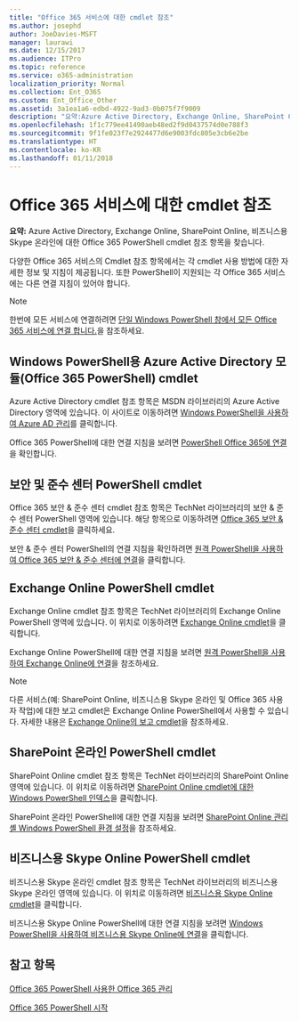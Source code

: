 ```yaml
---
title: "Office 365 서비스에 대한 cmdlet 참조"
ms.author: josephd
author: JoeDavies-MSFT
manager: laurawi
ms.date: 12/15/2017
ms.audience: ITPro
ms.topic: reference
ms.service: o365-administration
localization_priority: Normal
ms.collection: Ent_O365
ms.custom: Ent_Office_Other
ms.assetid: 3a1ea1a6-edbd-4922-9ad3-0b075f7f9009
description: "요약:Azure Active Directory, Exchange Online, SharePoint Online, 비즈니스용 Skype 온라인에 대한 Office 365 PowerShell cmdlet 참조 항목을 찾습니다."
ms.openlocfilehash: 1f1c779ee41490aeb48ed2f9d0437574d0e788f3
ms.sourcegitcommit: 9f1fe023f7e2924477d6e9003fdc805e3cb6e2be
ms.translationtype: HT
ms.contentlocale: ko-KR
ms.lasthandoff: 01/11/2018
---
```

# <a name="cmdlet-references-for-office-365-services"></a>Office 365 서비스에 대한 cmdlet 참조

 **요약:** Azure Active Directory, Exchange Online, SharePoint Online, 비즈니스용 Skype 온라인에 대한 Office 365 PowerShell cmdlet 참조 항목을 찾습니다.
  
다양한 Office 365 서비스의 Cmdlet 참조 항목에서는 각 cmdlet 사용 방법에 대한 자세한 정보 및 지침이 제공됩니다. 또한 PowerShell이 지원되는 각 Office 365 서비스에는 다른 연결 지침이 있어야 합니다.
  
> [!NOTE]
> 한번에 모든 서비스에 연결하려면 [단일 Windows PowerShell 창에서 모든 Office 365 서비스에 연결 합니다.](connect-to-all-office-365-services-in-a-single-windows-powershell-window.md)을 참조하세요. 
  
## <a name="azure-active-directory-module-for-windows-powershell-office-365-powershell-cmdlets"></a>Windows PowerShell용 Azure Active Directory 모듈(Office 365 PowerShell) cmdlet

Azure Active Directory cmdlet 참조 항목은 MSDN 라이브러리의 Azure Active Directory 영역에 있습니다. 이 사이트로 이동하려면 [Windows PowerShell을 사용하여 Azure AD 관리](https://go.microsoft.com/fwlink/p/?LinkId=691475)를 클릭합니다.
  
Office 365 PowerShell에 대한 연결 지침을 보려면 [PowerShell Office 365에 연결](connect-to-office-365-powershell.md)을 확인합니다.
  
## <a name="security-amp-compliance-center-powershell-cmdlets"></a>보안 및 준수 센터 PowerShell cmdlet

Office 365 보안 &amp; 준수 센터 cmdlet 참조 항목은 TechNet 라이브러리의 보안 &amp; 준수 센터 PowerShell 영역에 있습니다. 해당 항목으로 이동하려면 [Office 365 보안 &amp; 준수 센터 cmdlet](https://go.microsoft.com/fwlink/p/?LinkId=627085)을 클릭하세요.
  
보안 &amp; 준수 센터 PowerShell의 연결 지침을 확인하려면 [원격 PowerShell을 사용하여 Office 365 보안 &amp; 준수 센터에 연결](https://go.microsoft.com/fwlink/p/?LinkId=627084)을 클릭합니다.
  
## <a name="exchange-online-powershell-cmdlets"></a>Exchange Online PowerShell cmdlet

Exchange Online cmdlet 참조 항목은 TechNet 라이브러리의 Exchange Online PowerShell 영역에 있습니다. 이 위치로 이동하려면 [Exchange Online cmdlet](https://go.microsoft.com/fwlink/p/?LinkID=328213)을 클릭합니다.
  
Exchange Online PowerShell에 대한 연결 지침을 보려면 [원격 PowerShell을 사용하여 Exchange Online에 연결](https://go.microsoft.com/fwlink/p/?LinkId=396554)을 참조하세요.
  
> [!NOTE]
> 다른 서비스(예: SharePoint Online, 비즈니스용 Skype 온라인 및 Office 365 사용자 작업)에 대한 보고 cmdlet은 Exchange Online PowerShell에서 사용할 수 있습니다. 자세한 내용은 [Exchange Online의 보고 cmdlet](https://go.microsoft.com/fwlink/p/?LinkId=691595)을 참조하세요. 
  
## <a name="sharepoint-online-powershell-cmdlets"></a>SharePoint 온라인 PowerShell cmdlet

SharePoint Online cmdlet 참조 항목은 TechNet 라이브러리의 SharePoint Online 영역에 있습니다. 이 위치로 이동하려면 [SharePoint Online cmdlet에 대한 Windows PowerShell 인덱스](https://go.microsoft.com/fwlink/p/?LinkId=691476)을 클릭합니다.
  
SharePoint 온라인 PowerShell에 대한 연결 지침을 보려면 [SharePoint Online 관리 셸 Windows PowerShell 환경 설정](https://go.microsoft.com/fwlink/p/?LinkId=691603)을 참조하세요.
  
## <a name="skype-for-business-online-powershell-cmdlets"></a>비즈니스용 Skype Online PowerShell cmdlet

비즈니스용 Skype 온라인 cmdlet 참조 항목은 TechNet 라이브러리의 비즈니스용 Skype 온라인 영역에 있습니다. 이 위치로 이동하려면 [비즈니스용 Skype Online cmdlet](https://go.microsoft.com/fwlink/p/?LinkId=691474)을 클릭합니다.
  
비즈니스용 Skype Online PowerShell에 대한 연결 지침을 보려면 [Windows PowerShell을 사용하여 비즈니스용 Skype Online에 연결](https://go.microsoft.com/fwlink/p/?LinkId=691607)을 클릭합니다.
  
## <a name="see-also"></a>참고 항목

#### 

[Office 365 PowerShell 사용한 Office 365 관리](manage-office-365-with-office-365-powershell.md)
  
[Office 365 PowerShell 시작](getting-started-with-office-365-powershell.md)

